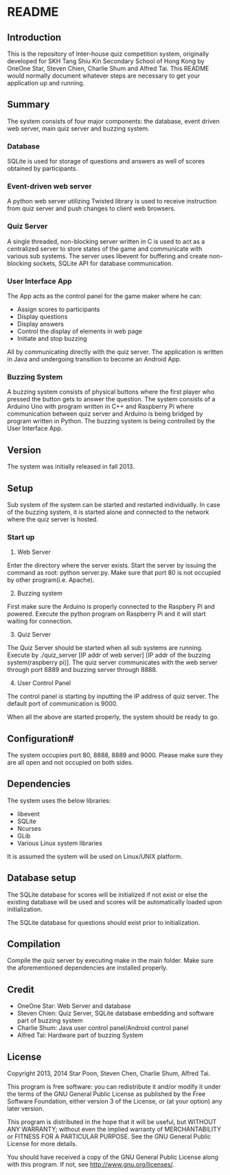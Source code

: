 # README #

## Introduction ##

This is the repository of Inter-house quiz competition system, originally developed for SKH Tang Shiu Kin Secondary School of Hong Kong by OneOne Star, Steven Chien, Charlie Shum and Alfred Tai.
This README would normally document whatever steps are necessary to get your application up and running.

## Summary ##

The system consists of four major components: the database, event driven web server, main quiz server and buzzing system.

### Database ###

SQLite is used for storage of questions and answers as well of scores obtained by participants.

### Event-driven web server ###

A python web server utilizing Twisted library is used to receive instruction from quiz server and push changes to client web browsers.

### Quiz Server ###

A single threaded, non-blocking server written in C is used to act as a centralized server to store states of the game and communicate with various sub systems. The server uses libevent for buffering and create non-blocking sockets, SQLite API for database communication.

### User Interface App ###

The App acts as the control panel for the game maker where he can:

- Assign scores to participants
- Display questions
- Display answers
- Control the display of elements in web page
- Initiate and stop buzzing

 All by communicating directly with the quiz server. The application is written in Java and undergoing transition to become an Android App.

### Buzzing System ###

A buzzing system consists of physical buttons where the first player who pressed the button gets to answer the question. The system consists of a Arduino Uno with program written in C++ and Raspberry Pi where communication between quiz server and Arduino is being bridged by program written in Python. The buzzing system is being controlled by the User Interface App.

## Version ##

The system was initially released in fall 2013.

## Setup ##

Sub system of the system can be started and restarted individually. In case of the buzzing system, it is started alone and connected to the network where the quiz server is hosted.

### Start up ###
1. Web Server

Enter the directory where the server exists. Start the server by issuing the command as root: python server.py. Make sure that port 80 is not occupied by other program(i.e. Apache).

2. Buzzing system

First make sure the Arduino is properly connected to the Raspbery Pi and powered. Execute the python program on Raspberry Pi and it will start waiting for connection.

3. Quiz Server

The Quiz Server should be started when all sub systems are running. Execute by ./quiz_server [IP addr of web server] [IP addr of the buzzing system(raspberry pi)]. The quiz server communicates with the web server through port 8889 and buzzing server through 8888.

4. User Control Panel

The control panel is starting by inputting the IP address of quiz server. The default port of communication is 9000. 

When all the above are started properly, the system should be ready to go.

## Configuration# #

The system occupies port 80, 8888, 8889 and 9000. Please make sure they are all open and not occupied on both sides.

## Dependencies ##

The system uses the below libraries:

- libevent
- SQLite
- Ncurses
- GLib
- Various Linux system libraries

It is assumed the system will be used on Linux/UNIX platform.

## Database setup ##

The SQLite database for scores will be initialized if not exist or else the existing database will be used and scores will be automatically loaded upon initialization.

The SQLite database for questions should exist prior to initialization.

## Compilation ##

Compile the quiz server by executing make in the main folder. Make sure the aforementioned dependencies are installed properly.

## Credit ##

- OneOne Star: Web Server and database
- Steven Chien: Quiz Server, SQLite database embedding and software part of buzzing system
- Charlie Shum: Java user control panel/Android control panel
- Alfred Tai: Hardware part of buzzing System

## License ##

Copyright 2013, 2014 Star Poon, Steven Chen, Charlie Shum, Alfred Tai.

This program is free software: you can redistribute it and/or modify
it under the terms of the GNU General Public License as published by
the Free Software Foundation, either version 3 of the License, or
(at your option) any later version.

This program is distributed in the hope that it will be useful,
but WITHOUT ANY WARRANTY; without even the implied warranty of
MERCHANTABILITY or FITNESS FOR A PARTICULAR PURPOSE.  See the
GNU General Public License for more details.

You should have received a copy of the GNU General Public License
along with this program.  If not, see <http://www.gnu.org/licenses/>.
